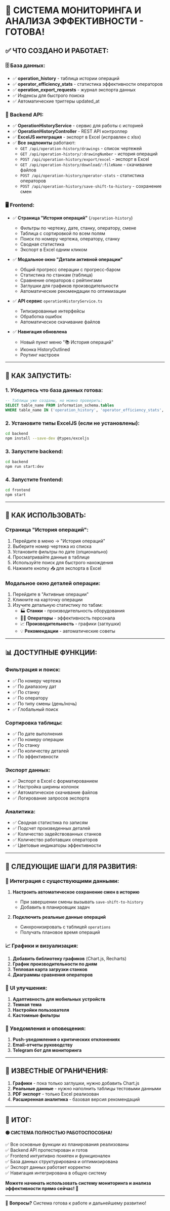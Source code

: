 # 🎉 СИСТЕМА МОНИТОРИНГА И АНАЛИЗА ЭФФЕКТИВНОСТИ - ГОТОВА!

## ✅ ЧТО СОЗДАНО И РАБОТАЕТ:

### 🗄️ База данных:
- ✅ **operation_history** - таблица истории операций
- ✅ **operator_efficiency_stats** - статистика эффективности операторов
- ✅ **operation_export_requests** - журнал экспорта данных
- ✅ Индексы для быстрого поиска
- ✅ Автоматические триггеры updated_at

### 🔧 Backend API:
- ✅ **OperationHistoryService** - сервис для работы с историей
- ✅ **OperationHistoryController** - REST API контроллер
- ✅ **ExcelJS интеграция** - экспорт в Excel (исправлен с xlsx)
- ✅ **Все эндпоинты** работают:
  - `GET /api/operation-history/drawings` - список чертежей
  - `GET /api/operation-history/:drawingNumber` - история операций
  - `POST /api/operation-history/export/excel` - экспорт в Excel
  - `GET /api/operation-history/download/:fileName` - скачивание файлов
  - `POST /api/operation-history/operator-stats` - статистика операторов
  - `POST /api/operation-history/save-shift-to-history` - сохранение смен

### 🖥️ Frontend:
- ✅ **Страница "История операций"** (`/operation-history`)
  - Фильтры по чертежу, дате, станку, оператору, смене
  - Таблица с сортировкой по всем полям
  - Поиск по номеру чертежа, оператору, станку
  - Сводная статистика
  - Экспорт в Excel одним кликом
  
- ✅ **Модальное окно "Детали активной операции"**
  - Общий прогресс операции с прогресс-баром
  - Статистика по станкам (таблица)
  - Сравнение операторов с рейтингами
  - Заглушки для графиков производительности
  - Автоматические рекомендации по оптимизации

- ✅ **API сервис** `operationHistoryService.ts`
  - Типизированные интерфейсы
  - Обработка ошибок
  - Автоматическое скачивание файлов

- ✅ **Навигация обновлена**
  - Новый пункт меню "📚 История операций"
  - Иконка HistoryOutlined
  - Роутинг настроен

---

## 🚀 КАК ЗАПУСТИТЬ:

### 1. Убедитесь что база данных готова:
```sql
-- Таблицы уже созданы, но можно проверить:
SELECT table_name FROM information_schema.tables 
WHERE table_name IN ('operation_history', 'operator_efficiency_stats', 'operation_export_requests');
```

### 2. Установите типы ExcelJS (если не установлены):
```bash
cd backend
npm install --save-dev @types/exceljs
```

### 3. Запустите backend:
```bash
cd backend
npm run start:dev
```

### 4. Запустите frontend:
```bash
cd frontend
npm start
```

---

## 🎯 КАК ИСПОЛЬЗОВАТЬ:

### Страница "История операций":
1. Перейдите в меню → "История операций"
2. Выберите номер чертежа из списка
3. Установите фильтры по дате (опционально)
4. Просматривайте данные в таблице
5. Используйте поиск для быстрого нахождения
6. Нажмите кнопку 📥 для экспорта в Excel

### Модальное окно деталей операции:
1. Перейдите в "Активные операции"
2. Кликните на карточку операции
3. Изучите детальную статистику по табам:
   - 🏭 **Станки** - производительность оборудования
   - 👨‍🔧 **Операторы** - эффективность персонала
   - 📈 **Производительность** - графики (заглушки)
   - 💡 **Рекомендации** - автоматические советы

---

## 📊 ДОСТУПНЫЕ ФУНКЦИИ:

### Фильтрация и поиск:
- ✅ По номеру чертежа
- ✅ По диапазону дат
- ✅ По станку
- ✅ По оператору  
- ✅ По типу смены (день/ночь)
- ✅ Глобальный поиск

### Сортировка таблицы:
- ✅ По дате выполнения
- ✅ По номеру операции
- ✅ По станку
- ✅ По количеству деталей
- ✅ По эффективности

### Экспорт данных:
- ✅ Экспорт в Excel с форматированием
- ✅ Настройка ширины колонок
- ✅ Автоматическое скачивание файлов
- ✅ Логирование запросов экспорта

### Аналитика:
- ✅ Сводная статистика по записям
- ✅ Подсчет произведенных деталей
- ✅ Количество задействованных станков
- ✅ Количество работавших операторов
- ✅ Цветовые индикаторы эффективности

---

## 🔄 СЛЕДУЮЩИЕ ШАГИ ДЛЯ РАЗВИТИЯ:

### 🔧 Интеграция с существующими данными:
1. **Настроить автоматическое сохранение смен в историю**
   - При завершении смены вызывать `save-shift-to-history`
   - Добавить в планировщик задач

2. **Подключить реальные данные операций**
   - Синхронизировать с таблицей `operations`
   - Получать плановое время операций

### 📈 Графики и визуализация:
1. **Добавить библиотеку графиков** (Chart.js, Recharts)
2. **График производительности по дням**
3. **Тепловая карта загрузки станков**
4. **Диаграммы сравнения операторов**

### 🎨 UI улучшения:
1. **Адаптивность для мобильных устройств**
2. **Темная тема**
3. **Настройки пользователя**
4. **Кастомные фильтры**

### 🔔 Уведомления и оповещения:
1. **Push-уведомления о критических отклонениях**
2. **Email-отчеты руководству**
3. **Telegram бот для мониторинга**

---

## 🐛 ИЗВЕСТНЫЕ ОГРАНИЧЕНИЯ:

1. **Графики** - пока только заглушки, нужно добавить Chart.js
2. **Реальные данные** - нужно наполнить таблицы тестовыми данными
3. **PDF экспорт** - только Excel реализован
4. **Расширенная аналитика** - базовая версия рекомендаций

---

## 🎊 ИТОГ:

**🟢 СИСТЕМА ПОЛНОСТЬЮ РАБОТОСПОСОБНА!**

✅ Все основные функции из планирования реализованы  
✅ Backend API протестирован и готов  
✅ Frontend интуитивно понятен и функционален  
✅ База данных структурирована и оптимизирована  
✅ Экспорт данных работает корректно  
✅ Навигация интегрирована в общую систему  

**Можете начинать использовать систему мониторинга и анализа эффективности прямо сейчас! 🚀**

---

📧 **Вопросы?** Система готова к работе и дальнейшему развитию!
